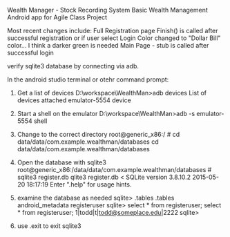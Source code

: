 Wealth Manager - Stock Recording System
Basic Wealth Management Android app for Agile Class Project

Most recent changes include:
	Full Registration page
	Finish() is called after successful registration or if user select Login
	Color changed to "Dollar Bill" color... I think a darker green is needed
	Main Page - stub is called after successful login
	
	
verify sqlite3 database by connecting via adb.

In the android studio terminal or otehr command prompt:
1. Get a list of devices
	D:\workspace\WealthMan>adb devices
	List of devices attached
	emulator-5554   device

2. Start a shell on the emulator
	D:\workspace\WealthMan>adb -s emulator-5554 shell

3. Change to the correct directory
	root@generic_x86:/ # cd data/data/com.example.wealthman/databases
	cd data/data/com.example.wealthman/databases
4. Open the database with sqlite3
	root@generic_x86:/data/data/com.example.wealthman/databases # sqlite3 register.db
	qlite3 register.db                                                            <
	SQLite version 3.8.10.2 2015-05-20 18:17:19
	Enter ".help" for usage hints.
5. examine the database as needed
	sqlite> .tables
	.tables
	android_metadata  registeruser
	sqlite> select * from registeruser;
	select * from registeruser;
	1|todd|t|todd@someplace.edu|2222
	sqlite>
6. use .exit to exit sqlite3
